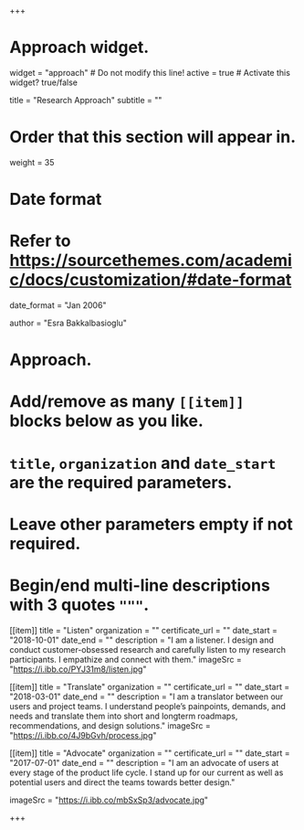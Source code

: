 +++
# Approach widget.
widget = "approach"  # Do not modify this line!
active = true  # Activate this widget? true/false

title = "Research Approach"
subtitle = ""

# Order that this section will appear in.
weight = 35

# Date format
#   Refer to https://sourcethemes.com/academic/docs/customization/#date-format
date_format = "Jan 2006"

author = "Esra Bakkalbasioglu"

# Approach.
#   Add/remove as many `[[item]]` blocks below as you like.
#   `title`, `organization` and `date_start` are the required parameters.
#   Leave other parameters empty if not required.
#   Begin/end multi-line descriptions with 3 quotes `"""`.

[[item]]
  title = "Listen"
  organization = ""
  certificate_url = ""
  date_start = "2018-10-01"
  date_end = ""
  description = "I am a listener. I design and conduct customer-obsessed research and carefully listen to my research participants. I empathize and connect with them."
  imageSrc = "https://i.ibb.co/PYJ31m8/listen.jpg"

[[item]]
  title = "Translate"
  organization = ""
  certificate_url = ""
  date_start = "2018-03-01"
  date_end = ""
  description = "I am a translator between our users and project teams. I understand people’s painpoints, demands, and needs and translate them into short and longterm roadmaps, recommendations, and design solutions."
  imageSrc = "https://i.ibb.co/4J9bGvh/process.jpg"
  
[[item]]
  title = "Advocate"
  organization = ""
  certificate_url = ""
  date_start = "2017-07-01"
  date_end = ""
  description = "I am an advocate of users at every stage of the product life cycle. I stand up for our current as well as potential users and direct the teams towards better design."

  imageSrc = "https://i.ibb.co/mbSxSp3/advocate.jpg" 

+++

